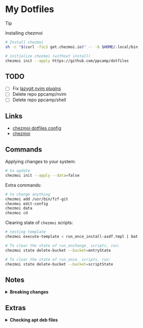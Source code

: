 # My Dotfiles

> [!TIP]
>
> Installing chezmoi
>
> ```sh
> # Install chezmoi
> sh -c "$(curl -fsLS get.chezmoi.io)" -- -b $HOME/.local/bin
>
> # initialize chezmoi (without install)
> chezmoi init --apply https://github.com/ppcamp/dotfiles
> ```



## TODO

- [ ] Fix [lazygit nvim plugins](https://github.com/LazyVim/LazyVim/tree/main/lua/lazyvim/plugins)
- [ ] Delete repo ppcamp/nvim
- [ ] Delete repo ppcamp/shell

## Links

- [chezmoi dotfiles config](https://fedoramagazine.org/take-back-your-dotfiles-with-chezmoi/)
- [chezmoi]

## Commands

Applying changes to your system:
```sh
# to update
chezmoi init --apply --data=false
```

Extra commands:
```sh
# to change anything
chezmoi add /usr/bin/fzf-git
chezmoi edit-config
chezmoi data
chezmoi cd
```

Clearing state of `chezmoi` scripts:
```sh
# testing template
chezmoi execute-template < run_once_install-asdf.tmpl | bat

# To clear the state of run_onchange_ scripts, run:
chezmoi state delete-bucket --bucket=entryState

# To clear the state of run_once_ scripts, run:
chezmoi state delete-bucket --bucket=scriptState
```

[chezmoi]: https://www.chezmoi.io/


## Notes


<details>
  <summary>
    <b>Breaking changes</b>
  </summary>

1. You must run

```sh
echo "Removing previous binaries from /usr/bin and /bin, they now will be in /usr/local/bin"
binaries=(
  "bat"
  "btop"
  "choose"
  "diffstatic"
  "eza"
  "fd"
  "fzf"
  "gitx"
  "gum"
  "hyperfine"
  "just"
  "lazygit"
  "pet"
  "procs"
  "rg"
  "sd"
  "shfmt"
  "tlrc"
  "xcp"
  "xpb"
)
for bin in $binaries; do
  # --hidden to include hidden files
  for result in $(fd --exclude '/mnt/' -tx "^$bin\$" /); do
    sudo rm -i "$result"
  done
done
```

</details>

## Extras


<details>
  <summary>
    <b>Checking apt deb files</b>
  </summary>

  1. Create a temporary directory
  ```sh
  folder=$(mktemp -d)
  cd ${folder}
  ```

  2. Download the deb file (if not already done)
  ```sh
  apt download <package-name> # e.g., apt download sqlfluff
  ```

  3. Check the contents of the deb file
  ```sh
  dpkg -c <package-name>.deb # e.g., dpkg -c sqlfluff_1.4.5-2_all.deb
  ```

  4. Extract the deb file to a temporary directory
  ```sh
  # Extract the package itself
  dpkg -x <package-name>.deb <content-folder> # e.g., pkg -x sqlfluff_1.4.5-2_all.deb sqlfluff
  # Extract the control files
  dpkg-deb -e <package>.deb <control-folder> # dpkg -e sqlfluff_1.4.5-2_all.deb control
  ```
  4. List the contents of the extracted directory
  ```sh
  ls -l ${folder}
  ```
  6. Check the control files for dependencies and other information
  ```sh
  cat ${folder}/DEBIAN/control
  ```

</details>
